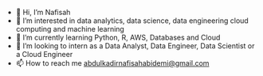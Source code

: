 - 👋 Hi, I’m Nafisah
- 👀 I’m interested in data analytics, data science, data engineering cloud computing and machine learning
- 🌱 I’m currently learning Python, R, AWS, Databases and Cloud
- 💞️ I’m looking to intern as a Data Analyst, Data Engineer, Data Scientist or a Cloud Engineer
- 📫 How to reach me abdulkadirnafisahabidemi@gmail.com

<!---
Naphee25/Naphee25 is a ✨ special ✨ repository because its `README.md` (this file) appears on your GitHub profile.
You can click the Preview link to take a look at your changes.
--->
